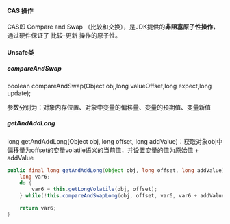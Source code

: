 #### CAS 操作

CAS即 Compare and Swap （比较和交换），是JDK提供的**非阻塞原子性操作**，通过硬件保证了 比较-更新 操作的原子性。

####  Unsafe类

#####  compareAndSwap

boolean compareAndSwap(Object obj,long valueOffset,long expect,long update);

参数分别为：对象内存位置、对象中变量的偏移量、变量的预期值、变量新值

#####   getAndAddLong

long getAndAddLong(Object obj, long offset, long addValue)：获取对象obj中偏移量为offset的变量volatile语义的当前值，并设置变量的值为原始值 + addValue

```java
public final long getAndAddLong(Object obj, long offset, long addValue) {
    long var6;
    do {
        var6 = this.getLongVolatile(obj, offset);
    } while(!this.compareAndSwapLong(obj, offset, var6, var6 + addValue));

    return var6;
}
```